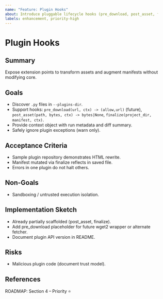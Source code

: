 ```yaml
---
name: "Feature: Plugin Hooks"
about: Introduce pluggable lifecycle hooks (pre_download, post_asset, finalize)
labels: enhancement, priority-high
---
```


# Plugin Hooks

## Summary

Expose extension points to transform assets and augment manifests without modifying core.

## Goals


- Discover `.py` files in `--plugins-dir`.
- Support hooks: `pre_download(url, ctx) -> (allow,url)` (future), `post_asset(path, bytes, ctx) -> bytes|None`, `finalize(project_dir, manifest, ctx)`.
- Provide context object with run metadata and diff summary.
- Safely ignore plugin exceptions (warn only).

## Acceptance Criteria


- Sample plugin repository demonstrates HTML rewrite.
- Manifest mutated via finalize reflects in saved file.
- Errors in one plugin do not halt others.

## Non-Goals


- Sandboxing / untrusted execution isolation.

## Implementation Sketch


- Already partially scaffolded (post_asset, finalize).
- Add pre_download placeholder for future wget2 wrapper or alternate fetcher.
- Document plugin API version in README.

## Risks


- Malicious plugin code (document trust model).

## References

ROADMAP: Section 4 – Priority ⭐
